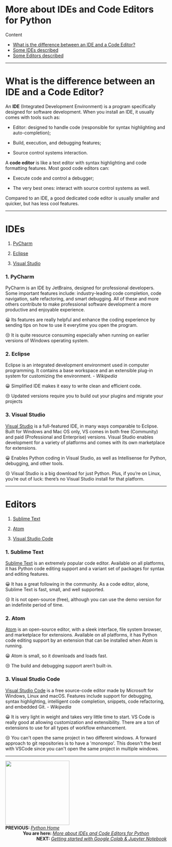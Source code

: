 # More about IDEs and Code Editors for Python

Content
- [What is the difference between an IDE and a Code Editor?](https://github.com/laviniaflorentina/Tutorials/blob/master/Python/more_about_IDEs_Editors.md#what-is-the-difference-between-an-ide-and-a-code-editor)
- [Some IDEs described](https://github.com/laviniaflorentina/Tutorials/blob/master/Python/more_about_IDEs_Editors.md#ides)
- [Some Editors described](https://github.com/laviniaflorentina/Tutorials/blob/master/Python/more_about_IDEs_Editors.md#editors)

-----------------------

# What is the difference between an IDE and a Code Editor?

An **IDE** (Integrated Development Environment) is a program specifically designed for software development. When you install an IDE, it usually comes with tools such as:

- Editor: designed to handle code (responsible for syntax highlighting and auto-completion);

- Build, execution, and debugging features;

- Source control systems interaction.

A **code editor** is like a text editor with syntax highlighting and code formatting features. Most good code editors can:

- Execute code and control a debugger;

- The very best ones: interact with source control systems as well. 

Compared to an IDE, a good dedicated code editor is usually smaller and quicker, but has less cool features.

-----------------------

# IDEs

1. [PyCharm](https://github.com/laviniaflorentina/Tutorials/blob/master/Python/more_about_IDEs_Editors.md#1-pycharm) 

2. [Eclipse](https://github.com/laviniaflorentina/Tutorials/blob/master/Python/more_about_IDEs_Editors.md#2-eclipse)

3. [Visual Studio](https://github.com/laviniaflorentina/Tutorials/blob/master/Python/more_about_IDEs_Editors.md#3-visual-studio)


### 1. PyCharm
PyCharm is an IDE by JetBrains, designed for professional developers. Some important features include: industry-leading code completion, code navigation, safe refactoring, and smart debugging. All of these and more others contribute to make professional software development a more productive and enjoyable experience. 

:grinning: Its features are really helpful and enhance the coding experience by sending tips on how to use it everytime you open the program.

:unamused: It is quite resource consuming especially when running on earlier versions of Windows operating system.

### 2. Eclipse

Eclipse is an integrated development environment used in computer programming. It contains a base workspace and an extensible plug-in system for customizing the environment. - _Wikipedia_

:grinning: Simplified IDE makes it easy to write clean and efficient code.

:unamused: Updated versions require you to build out your plugins and migrate your projects

### 3. Visual Studio

[Visual Studio](https://www.visualstudio.com/vs/) is a full-featured IDE, in many ways comparable to Eclipse. Built for Windows and Mac OS only, VS comes in both free (Community) and paid (Professional and Enterprise) versions. Visual Studio enables development for a variety of platforms and comes with its own marketplace for extensions.

:grinning: Enables Python coding in Visual Studio, as well as Intellisense for Python, debugging, and other tools.

:unamused: Visual Studio is a big download for just Python. Plus, if you’re on Linux, you’re out of luck: there’s no Visual Studio install for that platform.

-----------------------

# Editors

1. [Sublime Text](https://github.com/laviniaflorentina/Tutorials/blob/master/Python/more_about_IDEs_Editors.md#1-sublime-text) 

2. [Atom](https://github.com/laviniaflorentina/Tutorials/blob/master/Python/more_about_IDEs_Editors.md#2-atom)

3. [Visual Studio Code](https://github.com/laviniaflorentina/Tutorials/blob/master/Python/more_about_IDEs_Editors.md#3-visual-studio-code)

### 1. Sublime Text

[Sublime Text](http://www.sublimetext.com) is an extremely popular code editor. Available on all platforms, it has Python code editing support and a variant set of packages for syntax and editing features.

:grinning: It has a great following in the community. As a code editor, alone, Sublime Text is fast, small, and well supported.

:unamused: It is not open-source (free), although you can use the demo version for an indefinite period of time. 

### 2. Atom

[Atom](https://atom.io/) is an open-source editor, with a sleek interface, file system browser, and marketplace for extensions. Available on all platforms, it has Python code editing support by an extension that can be installed when Atom is running.

:grinning: Atom is small, so it downloads and loads fast.

:unamused: The build and debugging support aren’t built-in. 

### 3. Visual Studio Code

[Visual Studio Code](https://code.visualstudio.com/docs) is a free source-code editor made by Microsoft for Windows, Linux and macOS. Features include support for debugging, syntax highlighting, intelligent code completion, snippets, code refactoring, and embedded Git. - _Wikipedia_

:grinning: It is very light in weight and takes very little time to start. VS Code is really good at allowing customization and extensibility. There are a ton of extensions to use for all types of workflow enhancement. 

:unamused: You can't open the same project in two different windows. A forward approach to git repositories is to have a 'monorepo'. This doesn't the best with VSCode since you can't open the same project in multiple windows. 

--------------------------

<img src="https://media.giphy.com/media/4T1Sf6UvSXYyLJ5tUS/giphy.gif" width="200" height="200">

<div align="left">
<b> PREVIOUS: </b> 
<a href="https://github.com/laviniaflorentina/Tutorials/blob/master/Python/online_in_browser.md#how-to-get-started-with-google-colaboratory--jupyter-notebook" ><i>Python Home</i></a> 
</div> 

<div align="center">
<b> You are here: </b> 
<a href="https://github.com/laviniaflorentina/Tutorials/blob/master/Python/online_in_browser.md#how-to-get-started-with-google-colaboratory--jupyter-notebook" ><i>More about IDEs and Code Editors for Python</i></a> 
</div> 

<div align="right">
<b> NEXT: </b> 
<a href="https://github.com/laviniaflorentina/Tutorials/blob/master/Python/online_in_browser.md#how-to-get-started-with-google-colaboratory--jupyter-notebook" ><i>Getting started with Google Colab & Jupyter Notebook</i></a> 
</div>  
